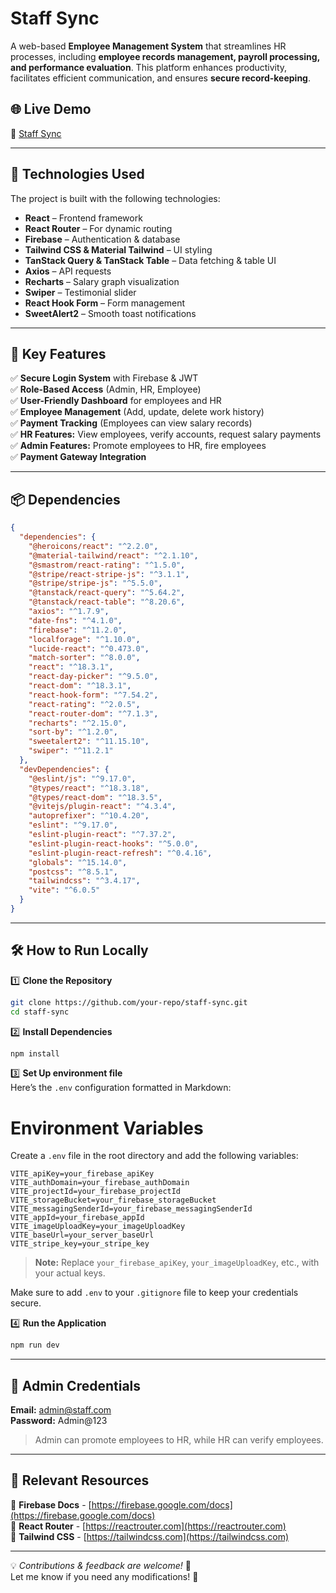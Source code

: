 # Staff Sync

A web-based **Employee Management System** that streamlines HR processes, including **employee records management, payroll processing, and performance evaluation**. This platform enhances productivity, facilitates efficient communication, and ensures **secure record-keeping**.

## 🌐 Live Demo  
🔗 [Staff Sync](https://staff-sync-9fbf6.web.app/)  
 
---

## 🚀 Technologies Used  
The project is built with the following technologies:  

- **React** – Frontend framework  
- **React Router** – For dynamic routing  
- **Firebase** – Authentication & database  
- **Tailwind CSS & Material Tailwind** – UI styling  
- **TanStack Query & TanStack Table** – Data fetching & table UI  
- **Axios** – API requests  
- **Recharts** – Salary graph visualization  
- **Swiper** – Testimonial slider  
- **React Hook Form** – Form management  
- **SweetAlert2** – Smooth toast notifications  

---

## 🔑 Key Features  

✅ **Secure Login System** with Firebase & JWT  
✅ **Role-Based Access** (Admin, HR, Employee)  
✅ **User-Friendly Dashboard** for employees and HR  
✅ **Employee Management** (Add, update, delete work history)  
✅ **Payment Tracking** (Employees can view salary records)  
✅ **HR Features:** View employees, verify accounts, request salary payments  
✅ **Admin Features:** Promote employees to HR, fire employees  
✅ **Payment Gateway Integration**  

---

## 📦 Dependencies  

```json
{
  "dependencies": {
    "@heroicons/react": "^2.2.0",
    "@material-tailwind/react": "^2.1.10",
    "@smastrom/react-rating": "^1.5.0",
    "@stripe/react-stripe-js": "^3.1.1",
    "@stripe/stripe-js": "^5.5.0",
    "@tanstack/react-query": "^5.64.2",
    "@tanstack/react-table": "^8.20.6",
    "axios": "^1.7.9",
    "date-fns": "^4.1.0",
    "firebase": "^11.2.0",
    "localforage": "^1.10.0",
    "lucide-react": "^0.473.0",
    "match-sorter": "^8.0.0",
    "react": "^18.3.1",
    "react-day-picker": "^9.5.0",
    "react-dom": "^18.3.1",
    "react-hook-form": "^7.54.2",
    "react-rating": "^2.0.5",
    "react-router-dom": "^7.1.3",
    "recharts": "^2.15.0",
    "sort-by": "^1.2.0",
    "sweetalert2": "^11.15.10",
    "swiper": "^11.2.1"
  },
  "devDependencies": {
    "@eslint/js": "^9.17.0",
    "@types/react": "^18.3.18",
    "@types/react-dom": "^18.3.5",
    "@vitejs/plugin-react": "^4.3.4",
    "autoprefixer": "^10.4.20",
    "eslint": "^9.17.0",
    "eslint-plugin-react": "^7.37.2",
    "eslint-plugin-react-hooks": "^5.0.0",
    "eslint-plugin-react-refresh": "^0.4.16",
    "globals": "^15.14.0",
    "postcss": "^8.5.1",
    "tailwindcss": "^3.4.17",
    "vite": "^6.0.5"
  }
}
```

---

## 🛠️ How to Run Locally  

1️⃣ **Clone the Repository**  
```sh
git clone https://github.com/your-repo/staff-sync.git
cd staff-sync
```

2️⃣ **Install Dependencies**  
```sh
npm install
```

3️⃣ **Set Up environment file**  
Here’s the `.env` configuration formatted in Markdown:

# Environment Variables

Create a `.env` file in the root directory and add the following variables:

```env
VITE_apiKey=your_firebase_apiKey
VITE_authDomain=your_firebase_authDomain
VITE_projectId=your_firebase_projectId
VITE_storageBucket=your_firebase_storageBucket
VITE_messagingSenderId=your_firebase_messagingSenderId
VITE_appId=your_firebase_appId
VITE_imageUploadKey=your_imageUploadKey
VITE_baseUrl=your_server_baseUrl
VITE_stripe_key=your_stripe_key
```
> **Note:** Replace `your_firebase_apiKey`, `your_imageUploadKey`, etc., with your actual keys.

Make sure to add `.env` to your `.gitignore` file to keep your credentials secure.

4️⃣ **Run the Application**  
```sh
npm run dev
```

---

## 🔐 Admin Credentials  
**Email:** admin@staff.com  
**Password:** Admin@123  

> Admin can promote employees to HR, while HR can verify employees.  

---

## 📂 Relevant Resources  
📘 **Firebase Docs** - [https://firebase.google.com/docs](https://firebase.google.com/docs)  
📘 **React Router** - [https://reactrouter.com](https://reactrouter.com)  
📘 **Tailwind CSS** - [https://tailwindcss.com](https://tailwindcss.com)  

---

💡 *Contributions & feedback are welcome!* 🚀  
Let me know if you need any modifications! 🚀
